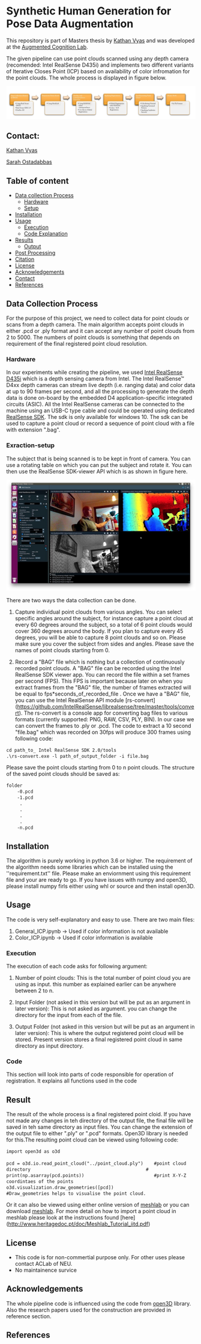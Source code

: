 
# Synthetic Human Generation for Pose Data Augmentation

This repository is part of Masters thesis by [Kathan Vyas](vyas.k@northeastern.edu) and was developed at the [Augmented Cognition Lab](https://web.northeastern.edu/ostadabbas/). 


The given pipeline can use point clouds scanned using any depth camera (recomended: Intel RealSense D435i) and implements two different variants of Iterative Closes Point (ICP) based on availability of color infromation for the point clouds. The whole process is displayed in figure below.

![image](images/mesh_process.JPG)

## Contact: 
[Kathan Vyas](vyas.k@northeastern.edu)

[Sarah Ostadabbas](ostadabbas@ece.neu.edu)


## Table of content

- [Data collection Process](##data-collection-process)
    - [Hardware](###hardware)
    - [Setup](###Exraction-setup)
- [Installation](##Installation)
- [Usage](##Usage)
    - [Execution](###Execution)
    - [Code Explanation](###code) 
- [Results](##Result)
    - [Output](###Output)
- [Post Processing](##Post-Processing)
- [Citation](##Citation)
- [License](##license)
- [Acknowledgements](##Acknowledgements)
- [Contact](##Contact) 
- [References](##References) 

## Data Collection Process

For the purpose of this project, we need to collect data for point clouds or scans from a depth camera. The main algorithm accepts point clouds in either .pcd or .ply format and it can accept any number of point clouds from 2 to 5000. The numbers of point clouds is something that depends on requirement of the final registered point cloud resolution.

### Hardware

In our experiments while creating the pipeline, we used [Intel RealSense D435i](https://www.intelrealsense.com/) which is a depth sensing camera from Intel. The Intel RealSense™ D4xx depth cameras can stream live depth (i.e. ranging data) and color data at up to 90 frames per second, and all the processing to generate the depth data is done on-board by the embedded D4 application-specific integrated circuits (ASIC). All the Intel RealSense cameras can be connected to the machine using an USB-C type cable and could be operated using dedicated [RealSense SDK](https://www.intelrealsense.com/sdk-2/). The sdk is only available for windows 10. The sdk can be used to capture a point cloud or record a sequence of point cloud with a file with extension ".bag". 

### Exraction-setup

The subject that is being scanned is to be kept in front of camera. You can use a rotating table on which you can put the subject and rotate it. You can then use the RealSense SDK-viewer API which is as shown in figure here.

![image](images/realsensesdk.jpg)


There are two ways the data collection can be done. 

1. Capture individual point clouds from various angles. You can select specific angles around the subject, for instance capture a point cloud at every 60 degrees around the subject, so a total of 6 point clouds would cover 360 degrees around the body. If you plan to capture every 45 degrees, you will be able to capture 8 point clouds and so on. Please make sure you cover the subject from sides and angles. Please save the names of point clouds starting from 0. 

2. Record a "BAG" file which is nothing but a collection of continuously recorded point clouds. A "BAG" file can be recorded using the Intel RealSense SDK viewer app. You can record the file within a set frames per second (FPS). This FPS is important because later on when you extract frames from the "BAG" file, the number of frames extracted will be equal to fps*seconds_of_recorded_file . Once we have a "BAG" file, you can use the Intel RealSense API module [rs-convert] (https://github.com/IntelRealSense/librealsense/tree/master/tools/convert). The rs-convert is a console app for converting bag files to various formats (currently supported: PNG, RAW, CSV, PLY, BIN). In our case we can convert the frames to .ply or .pcd. The code to extract a  10 second "file.bag" which was recorded on 30fps will produce 300 frames using following code:


```
cd path_to_ Intel RealSense SDK 2.0/tools
.\rs-convert.exe -l path_of_output_folder -i file.bag
```

Please save the point clouds starting from 0 to n point clouds. The structure of the saved point clouds should be saved as:


```
folder
    -0.pcd
    -1.pcd
     .
     .
     .
     .
    -n.pcd
```

## Installation

The algorithm is purely working in python 3.6 or higher. The requirement of the algorithm needs some libraries which can be installed using the ''requirement.txt'' file. 
Please make an enviornment using this requirement file and your are ready to go. If you have issues with numpy and open3D, please install numpy firls either using whl or source 
and then install open3D.

## Usage

The code is very self-explanatory and easy to use. There are two main files:

1. General_ICP.ipynb     -> Used if color information is not available
2. Color_ICP.ipynb       -> Used if color information is available

### Execution

The execution of each code asks for following argument:

1. Number of point clouds: This is the total number of point cloud you are using as input. this number as explained earlier can be anywhere between 2 to n.

2. Input Folder (not asked in this version but will be put as an argument in later version): This is not asked as argument. you can change the directory for the input from each of the file.

3. Output Folder (not asked in this version but will be put as an argument in later version): This is where the output registered point cloud will be stored. Present version stores a final registered point cloud in same directory as input directory.

### Code

This section will look into parts of code responsible for operation of registration. It explains all functions used in the code 



## Result

The result of the whole process is a final registered point cloid. If you have not made any changes in teh directory of the output file, the final file will be saved in teh same directory as input files. You can change the extension of the output file to either ".ply" or ".pcd" formats. Open3D library is needed for this.The resulting point cloud can be viewed using following code:

```
import open3d as o3d

pcd = o3d.io.read_point_cloud("../point_cloud.ply")    #point cloud directory                                           #
print(np.asarray(pcd.points))                          #print X-Y-Z coordintaes of the points
o3d.visualization.draw_geometries([pcd])               #Draw_geometries helps to visualise the point cloud. 
```

Or it can also be viewed using either online version of [meshlab](http://www.meshlabjs.net/) or you can download [meshlab](https://www.meshlab.net/#download). For more detail on how to import a point cloud in meshlab please look at the instructions found [here] (http://www.heritagedoc.pt/doc/Meshlab_Tutorial_iitd.pdf)





## License 
* This code is for non-commertial purpose only. For other uses please contact ACLab of NEU. 
* No maintainence survice 

## Acknowledgements ###

The whole pipeline code is influenced using the code from [open3D](http://www.open3d.org/) library. Also the research papers used for the construction are provided in reference section.




## References

